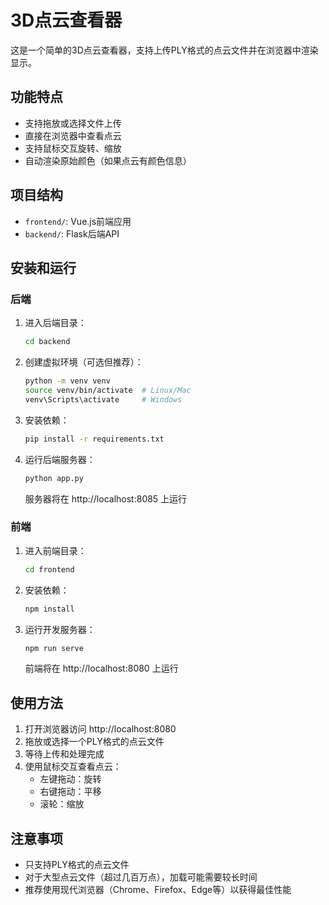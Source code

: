 # 3D点云查看器

这是一个简单的3D点云查看器，支持上传PLY格式的点云文件并在浏览器中渲染显示。

## 功能特点

- 支持拖放或选择文件上传
- 直接在浏览器中查看点云
- 支持鼠标交互旋转、缩放
- 自动渲染原始颜色（如果点云有颜色信息）

## 项目结构

- `frontend/`: Vue.js前端应用
- `backend/`: Flask后端API

## 安装和运行

### 后端

1. 进入后端目录：
   ```bash
   cd backend
   ```

2. 创建虚拟环境（可选但推荐）：
   ```bash
   python -m venv venv
   source venv/bin/activate  # Linux/Mac
   venv\Scripts\activate     # Windows
   ```

3. 安装依赖：
   ```bash
   pip install -r requirements.txt
   ```

4. 运行后端服务器：
   ```bash
   python app.py
   ```
   服务器将在 http://localhost:8085 上运行

### 前端

1. 进入前端目录：
   ```bash
   cd frontend
   ```

2. 安装依赖：
   ```bash
   npm install
   ```

3. 运行开发服务器：
   ```bash
   npm run serve
   ```
   前端将在 http://localhost:8080 上运行

## 使用方法

1. 打开浏览器访问 http://localhost:8080
2. 拖放或选择一个PLY格式的点云文件
3. 等待上传和处理完成
4. 使用鼠标交互查看点云：
   - 左键拖动：旋转
   - 右键拖动：平移
   - 滚轮：缩放

## 注意事项

- 只支持PLY格式的点云文件
- 对于大型点云文件（超过几百万点），加载可能需要较长时间
- 推荐使用现代浏览器（Chrome、Firefox、Edge等）以获得最佳性能
